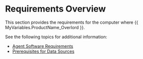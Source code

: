 # Requirements Overview

This section provides the requirements for the computer where {{ MyVariables.ProductName_Overlord }}.

See the following topics for additional information:

- [Agent Software Requirements](CloudAgentRequirements.md)
- [Prerequisites for Data Sources](PrerequisitesForDataSources.md)